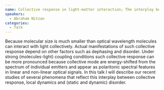 ```yaml
---
name: Collective response in light-matter interaction; The interplay between strong coupling, local dynamics and disorder
speakers:
  - Abraham Nitzan
categories:
  - Talk
---
```

Because molecular size is much smaller than optical wavelength molecules can interact with light collectively. Actual manifestations of such collective response depend on other factors such as dephasing and disorder. Under strong (molecules-light) coupling conditions such collective response can be more pronounced because collective mode are energy-shifted from the spectrum of individual emitters and appear as polaritonic spectral features in linear and non-linear optical signals. In this talk I will describe our recent studies of several phenomena that reflect this interplay between collective response, local dynamics and (static and dynamic) disorder.  